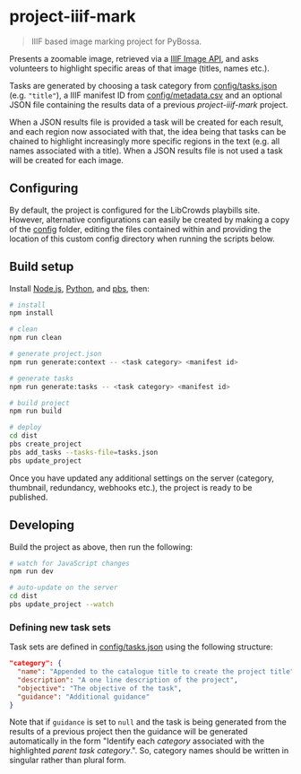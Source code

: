 # project-iiif-mark

> IIIF based image marking project for PyBossa.

Presents a zoomable image, retrieved via a [IIIF Image API](http://iiif.io/api/image/2.1/), and asks volunteers to highlight specific
areas of that image (titles, names etc.).

Tasks are generated by choosing a task category from
[config/tasks.json](config/tasks.json) (e.g. `"title"`), a
IIIF manifest ID from
[config/metadata.csv](config/metadata.csv) and an optional JSON file
containing the results data of a previous *project-iiif-mark* project.

When a JSON results file is provided a task will be created for each result,
and each region now associated with that, the idea being that tasks can be
chained to highlight increasingly more specific regions in the text (e.g. all
names associated with a title). When a JSON results file is not used a task
will be created for each image.

## Configuring

By default, the project is configured for the LibCrowds playbills site. However, alternative configurations can easily be created by making a copy of the
[config](config) folder, editing the files contained within and providing the location of this custom config directory when running the scripts below.

## Build setup

Install [Node.js](https://nodejs.org/en/),
[Python](https://www.python.org/downloads/), and
[pbs](https://github.com/Scifabric/pbs), then:

```bash
# install
npm install

# clean
npm run clean

# generate project.json
npm run generate:context -- <task category> <manifest id>

# generate tasks
npm run generate:tasks -- <task category> <manifest id>

# build project
npm run build

# deploy
cd dist
pbs create_project
pbs add_tasks --tasks-file=tasks.json
pbs update_project
```

Once you have updated any additional settings on the server (category,
thumbnail, redundancy, webhooks etc.), the project is ready to be published.

## Developing

Build the project as above, then run the following:

```bash
# watch for JavaScript changes
npm run dev

# auto-update on the server
cd dist
pbs update_project --watch
```

### Defining new task sets

Task sets are defined in [config/tasks.json](config/tasks.json) using the
following structure:

```json
"category": {
  "name": "Appended to the catalogue title to create the project title",
  "description": "A one line description of the project",
  "objective": "The objective of the task",
  "guidance": "Additional guidance"
}
```

Note that if `guidance` is set to `null` and the task is being generated
from the results of a previous project then the guidance will be generated automatically in the form "Identify each *category* associated with
the highlighted *parent task category*.". So, category names should be
written in singular rather than plural form.
